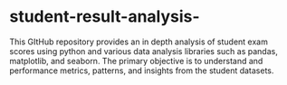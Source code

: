 # student-result-analysis-
This GItHub repository  provides an in depth analysis of student exam scores using python and various data analysis libraries such as pandas, matplotlib, and  seaborn.  The primary objective is to understand and performance metrics, patterns, and insights from the student datasets. 
